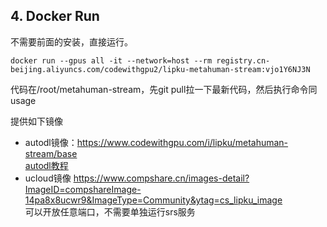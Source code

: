## 4. Docker Run  
不需要前面的安装，直接运行。
```
docker run --gpus all -it --network=host --rm registry.cn-beijing.aliyuncs.com/codewithgpu2/lipku-metahuman-stream:vjo1Y6NJ3N
```
代码在/root/metahuman-stream，先git pull拉一下最新代码，然后执行命令同usage

提供如下镜像
- autodl镜像：<https://www.codewithgpu.com/i/lipku/metahuman-stream/base>  
[autodl教程](autodl/README.md)
- ucloud镜像 <https://www.compshare.cn/images-detail?ImageID=compshareImage-14pa8x8ucwr9&ImageType=Community&ytag=cs_lipku_image>  
可以开放任意端口，不需要单独运行srs服务  
